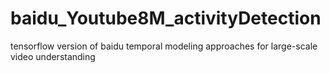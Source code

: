 # baidu_Youtube8M_activityDetection

tensorflow version of baidu temporal modeling approaches for large-scale video understanding
